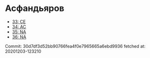 # Асфандьяров
- [33: CE](33.md)
- [34: AC](34.md)
- [35: NA](35.md)
- [36: NA](36.md)

Commit: 30d7df3d52bb90766fea4f0e7965665a6ebd9936
 fetched at: 20201203-123210
